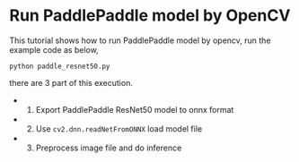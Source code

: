 # Run PaddlePaddle model by OpenCV

This tutorial shows how to run PaddlePaddle model by opencv, run the example code as below, 
```
python paddle_resnet50.py
```

there are 3 part of this execution.
- 1. Export PaddlePaddle ResNet50 model to onnx format
- 2. Use `cv2.dnn.readNetFromONNX` load model file
- 3. Preprocess image file and do inference
